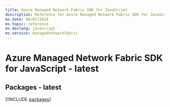 ```yaml
---
title: Azure Managed Network Fabric SDK for JavaScript
description: Reference for Azure Managed Network Fabric SDK for JavaScript
ms.date: 06/07/2024
ms.topic: reference
ms.devlang: javascript
ms.service: managednetworkfabric
---
```

# Azure Managed Network Fabric SDK for JavaScript - latest
## Packages - latest
[!INCLUDE [packages](managed-network-fabric-index.md)]